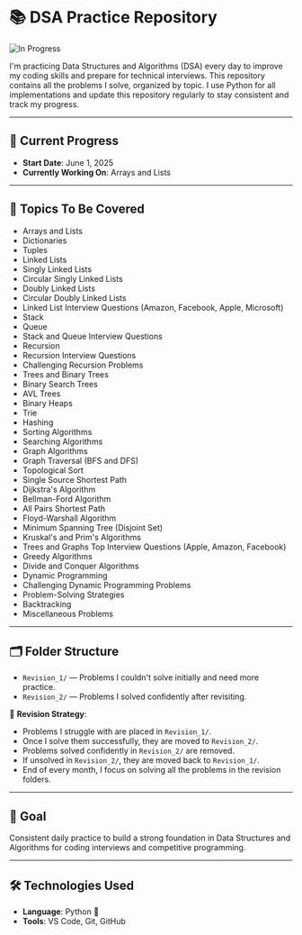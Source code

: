 # 📚 DSA Practice Repository

![In Progress](https://img.shields.io/badge/In%20Progress-Yellow?style=for-the-badge&logo=progress)


I'm practicing Data Structures and Algorithms (DSA) every day to improve my coding skills and prepare for technical interviews. This repository contains all the problems I solve, organized by topic. I use Python for all implementations and update this repository regularly to stay consistent and track my progress.

---

## 📅 Current Progress

- **Start Date**: June 1, 2025
- **Currently Working On**: Arrays and Lists

---

## 📖 Topics To Be Covered

- Arrays and Lists
- Dictionaries
- Tuples
- Linked Lists
- Singly Linked Lists
- Circular Singly Linked Lists
- Doubly Linked Lists
- Circular Doubly Linked Lists
- Linked List Interview Questions (Amazon, Facebook, Apple, Microsoft)
- Stack
- Queue
- Stack and Queue Interview Questions
- Recursion
- Recursion Interview Questions
- Challenging Recursion Problems
- Trees and Binary Trees
- Binary Search Trees
- AVL Trees
- Binary Heaps
- Trie
- Hashing
- Sorting Algorithms
- Searching Algorithms
- Graph Algorithms
- Graph Traversal (BFS and DFS)
- Topological Sort
- Single Source Shortest Path
- Dijkstra's Algorithm
- Bellman-Ford Algorithm
- All Pairs Shortest Path
- Floyd-Warshall Algorithm
- Minimum Spanning Tree (Disjoint Set)
- Kruskal's and Prim's Algorithms
- Trees and Graphs Top Interview Questions (Apple, Amazon, Facebook)
- Greedy Algorithms
- Divide and Conquer Algorithms
- Dynamic Programming
- Challenging Dynamic Programming Problems
- Problem-Solving Strategies
- Backtracking
- Miscellaneous Problems

---

## 🗂️ Folder Structure

- `Revision_1/` — Problems I couldn't solve initially and need more practice.
- `Revision_2/` — Problems I solved confidently after revisiting.

📝 **Revision Strategy**:
- Problems I struggle with are placed in `Revision_1/`.
- Once I solve them successfully, they are moved to `Revision_2/`.
- Problems solved confidently in `Revision_2/` are removed.
- If unsolved in `Revision_2/`, they are moved back to `Revision_1/`.
- End of every month, I focus on solving all the problems in the revision folders.

---

## 🚀 Goal

Consistent daily practice to build a strong foundation in Data Structures and Algorithms for coding interviews and competitive programming.

---

## 🛠️ Technologies Used

- **Language**: Python 🐍
- **Tools**: VS Code, Git, GitHub
